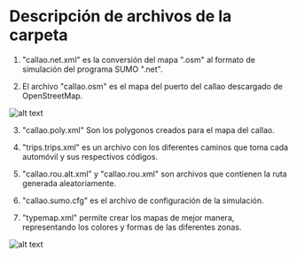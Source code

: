 # Descripción de archivos de la carpeta

1) "callao.net.xml" es la conversión del mapa ".osm" al formato de simulación del programa SUMO ".net".

2) El archivo "callao.osm" es el mapa del puerto del callao descargado de OpenStreetMap.

![alt text](https://github.com/luiscano95/tutorial.sumo/tree/master/Images/mapacallao.png)

3) "callao.poly.xml" Son los polygonos creados para el mapa del callao.

4) "trips.trips.xml" es un archivo con los diferentes caminos que toma cada automóvil y sus respectivos códigos.

5) "callao.rou.alt.xml" y "callao.rou.xml" son archivos que contienen la ruta generada aleatoriamente.

6) "callao.sumo.cfg" es el archivo de configuración de la simulación.

7) "typemap.xml" permite crear los mapas de mejor manera, representando los colores y formas de las diferentes zonas.

![alt text](https://github.com/luiscano95/tutorial.sumo/tree/master/Images/simulacion.png)

